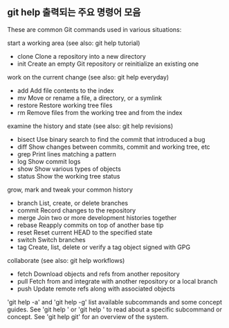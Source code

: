 ## git help  출력되는 주요 명령어 모음

These are common Git commands used in various situations:

start a working area (see also: git help tutorial)
- clone     Clone a repository into a new directory
- init      Create an empty Git repository or reinitialize an existing one

work on the current change (see also: git help everyday)
- add       Add file contents to the index
- mv        Move or rename a file, a directory, or a symlink
- restore   Restore working tree files
- rm        Remove files from the working tree and from the index

examine the history and state (see also: git help revisions)
- bisect    Use binary search to find the commit that introduced a bug
- diff      Show changes between commits, commit and working tree, etc
- grep      Print lines matching a pattern
- log       Show commit logs
- show      Show various types of objects
- status    Show the working tree status

grow, mark and tweak your common history
- branch    List, create, or delete branches
- commit    Record changes to the repository
- merge     Join two or more development histories together
- rebase    Reapply commits on top of another base tip
- reset     Reset current HEAD to the specified state
- switch    Switch branches
- tag       Create, list, delete or verify a tag object signed with GPG

collaborate (see also: git help workflows)
- fetch     Download objects and refs from another repository
- pull      Fetch from and integrate with another repository or a local branch
- push      Update remote refs along with associated objects

'git help -a' and 'git help -g' list available subcommands and some
concept guides. See 'git help <command>' or 'git help <concept>'
to read about a specific subcommand or concept.
See 'git help git' for an overview of the system.